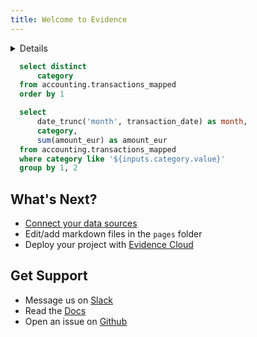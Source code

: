 ```yaml
---
title: Welcome to Evidence
---
```


<Details title='How to edit this page'>

  This page can be found in your project at `/pages/index.md`. Make a change to the markdown file and save it to see the change take effect in your browser.
</Details>

```sql categories
  select distinct
      category
  from accounting.transactions_mapped
  order by 1
```

<Dropdown data={categories} name=category value=category>
    <DropdownOption value="%" valueLabel="All Categories"/>
</Dropdown>


```sql transactions_mapped
  select
      date_trunc('month', transaction_date) as month,
      category,
      sum(amount_eur) as amount_eur
  from accounting.transactions_mapped
  where category like '${inputs.category.value}'
  group by 1, 2
```

<BarChart
    data={transactions_mapped}
    title="Transactions Mapped, {inputs.category.label}"
    x=month
    y=amount_eur
    series=category
/>

## What's Next?
- [Connect your data sources](settings)
- Edit/add markdown files in the `pages` folder
- Deploy your project with [Evidence Cloud](https://evidence.dev/cloud)

## Get Support
- Message us on [Slack](https://slack.evidence.dev/)
- Read the [Docs](https://docs.evidence.dev/)
- Open an issue on [Github](https://github.com/evidence-dev/evidence)
